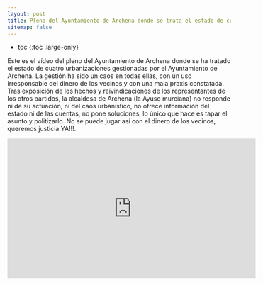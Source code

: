 ```yaml
---
layout: post
title: Pleno del Ayuntamiento de Archena donde se trata el estado de cuatro urbanizaciones gestionadas por el Ayuntamiento de Archena
sitemap: false
---
```


* toc
{:toc .large-only}

Este es el vídeo del pleno del Ayuntamiento de Archena donde se ha tratado el estado de cuatro urbanizaciones gestionadas por el Ayuntamiento de Archena. La gestión ha sido un caos en todas ellas, con un uso irresponsable del dinero de los vecinos y con una mala praxis constatada. Tras exposición de los hechos y reivindicaciones de los representantes de los otros partidos, la alcaldesa de Archena (la Ayuso murciana) no responde ni de su actuación, ni del caos urbanístico, no ofrece información del estado ni de las cuentas, no pone soluciones, lo único que hace es tapar el asunto y politizarlo. No se puede jugar así con el dinero de los vecinos, queremos justicia YA!!!.


<iframe width="560" height="315" src="https://www.youtube.com/embed/JJutVUPxYe0" title="YouTube video player" frameborder="0" allow="accelerometer; autoplay; clipboard-write; encrypted-media; gyroscope; picture-in-picture" allowfullscreen></iframe>
